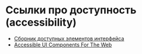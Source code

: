# Ссылки про доступность (accessibility)

* [Сборник доступных элементов интерфейса](http://oaa-accessibility.org)
* [Accessible UI Components For The Web](https://medium.com/@addyosmani/accessible-ui-components-for-the-web-39e727101a67)

